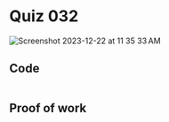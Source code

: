 # Quiz 032
<img width="max" alt="Screenshot 2023-12-22 at 11 35 33 AM" src="https://github.com/hasmhib/unit2-2024/assets/142870448/0f8a598b-7927-472f-a68a-d06d2a870189">

## Code

```py

```

## Proof of work
